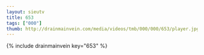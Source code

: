 ```yaml
--- 
layout: sieutv
title: 653
tags: ["000"]
thumb: http://drainmainvein.com/media/videos/tmb/000/000/653/player.jpg
---
```

{% include drainmainvein key="653" %} 
